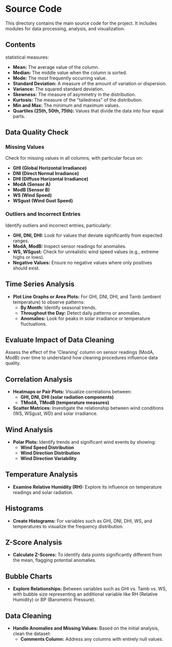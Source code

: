 # Source Code

This directory contains the main source code for the project. It includes modules for data processing, analysis, and visualization.

## Contents
 statistical measures:

- **Mean:** The average value of the column.
- **Median:** The middle value when the column is sorted.
- **Mode:** The most frequently occurring value.
- **Standard Deviation:** A measure of the amount of variation or dispersion.
- **Variance:** The squared standard deviation.
- **Skewness:** The measure of asymmetry in the distribution.
- **Kurtosis:** The measure of the "tailedness" of the distribution.
- **Min and Max:** The minimum and maximum values.
- **Quartiles (25th, 50th, 75th):** Values that divide the data into four equal parts.

## Data Quality Check

### Missing Values

Check for missing values in all columns, with particular focus on:

- **GHI (Global Horizontal Irradiance)**
- **DNI (Direct Normal Irradiance)**
- **DHI (Diffuse Horizontal Irradiance)**
- **ModA (Sensor A)**
- **ModB (Sensor B)**
- **WS (Wind Speed)**
- **WSgust (Wind Gust Speed)**

### Outliers and Incorrect Entries

Identify outliers and incorrect entries, particularly:

- **GHI, DNI, DHI:** Look for values that deviate significantly from expected ranges.
- **ModA, ModB:** Inspect sensor readings for anomalies.
- **WS, WSgust:** Check for unrealistic wind speed values (e.g., extreme highs or lows).
- **Negative Values:** Ensure no negative values where only positives should exist.

## Time Series Analysis

- **Plot Line Graphs or Area Plots:** For GHI, DNI, DHI, and Tamb (ambient temperature) to observe patterns:
  - **By Month:** Identify seasonal trends.
  - **Throughout the Day:** Detect daily patterns or anomalies.
  - **Anomalies:** Look for peaks in solar irradiance or temperature fluctuations.

## Evaluate Impact of Data Cleaning

Assess the effect of the 'Cleaning' column on sensor readings (ModA, ModB) over time to understand how cleaning procedures influence data quality.

## Correlation Analysis

- **Heatmaps or Pair Plots:** Visualize correlations between:
  - **GHI, DNI, DHI (solar radiation components)**
  - **TModA, TModB (temperature measures)**
- **Scatter Matrices:** Investigate the relationship between wind conditions (WS, WSgust, WD) and solar irradiance.

## Wind Analysis

- **Polar Plots:** Identify trends and significant wind events by showing:
  - **Wind Speed Distribution**
  - **Wind Direction Distribution**
  - **Wind Direction Variability**

## Temperature Analysis

- **Examine Relative Humidity (RH):** Explore its influence on temperature readings and solar radiation.

## Histograms

- **Create Histograms:** For variables such as GHI, DNI, DHI, WS, and temperatures to visualize the frequency distribution.

## Z-Score Analysis

- **Calculate Z-Scores:** To identify data points significantly different from the mean, flagging potential anomalies.

## Bubble Charts

- **Explore Relationships:** Between variables such as GHI vs. Tamb vs. WS, with bubble size representing an additional variable like RH (Relative Humidity) or BP (Barometric Pressure).

## Data Cleaning

- **Handle Anomalies and Missing Values:** Based on the initial analysis, clean the dataset:
  - **Comments Column:** Address any columns with entirely null values.